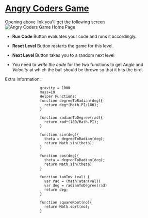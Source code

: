 # [Angry Coders Game](http://angrycoders.codingblocks.com/)

Opening above link you'll get the following screen
![Angry Coders Game Home Page](/HomePage.jpg)

* **Run Code** Button evaluates your code and runs it accordingly.

* **Reset Level** Button restarts the game for this level.

* **Next Level** Button takes you to a random next level

* You need to *write the code* for the two functions to get *Angle* and *Velocity* at which the ball should be thrown so that it hits the bird.

Extra Information:

                    gravity = 1000
                    mass=10
                    Helper Functions:
                    function degreeToRadian(deg){
                      return deg*(Math.PI/180);
                    }

                    function radianToDegree(rad){
                      return rad*(180/Math.PI);
                    }

                    function sin(deg){
                      theta = degreeToRadian(deg);
                      return Math.sin(theta);
                    }

                    function cos(deg){
                      theta = degreeToRadian(deg);
                      return Math.sin(theta)
                    }

                    function tanInv (val) {
                      var rad = (Math.atan(val))
                      var deg = radianToDegree(rad)
                      return deg;
                    }

                    function squareRoot(no){
                      return Math.sqrt(no);
                    }
                
